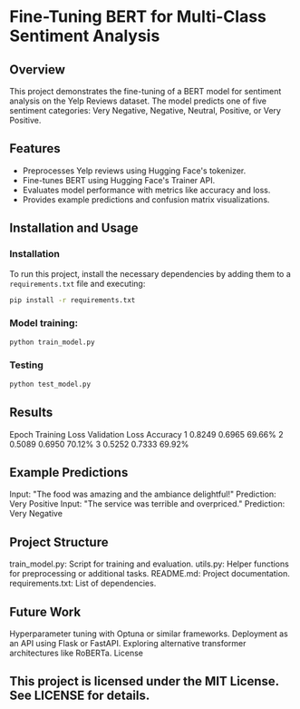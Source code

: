 # Fine-Tuning BERT for Multi-Class Sentiment Analysis

## Overview
This project demonstrates the fine-tuning of a BERT model for sentiment analysis on the Yelp Reviews dataset. The model predicts one of five sentiment categories: Very Negative, Negative, Neutral, Positive, or Very Positive.

## Features
- Preprocesses Yelp reviews using Hugging Face's tokenizer.
- Fine-tunes BERT using Hugging Face's Trainer API.
- Evaluates model performance with metrics like accuracy and loss.
- Provides example predictions and confusion matrix visualizations.

## Installation and Usage
### Installation
To run this project, install the necessary dependencies by adding them to a `requirements.txt` file and executing:
```bash
pip install -r requirements.txt
```
### Model training:
```bash
python train_model.py
```
### Testing
```bash
python test_model.py

```
## Results
Epoch	Training Loss	Validation Loss	Accuracy
1	0.8249	0.6965	69.66%
2	0.5089	0.6950	70.12%
3	0.5252	0.7333	69.92%

## Example Predictions
Input: "The food was amazing and the ambiance delightful!"
Prediction: Very Positive
Input: "The service was terrible and overpriced."
Prediction: Very Negative
## Project Structure
train_model.py: Script for training and evaluation.
utils.py: Helper functions for preprocessing or additional tasks.
README.md: Project documentation.
requirements.txt: List of dependencies.
## Future Work
Hyperparameter tuning with Optuna or similar frameworks.
Deployment as an API using Flask or FastAPI.
Exploring alternative transformer architectures like RoBERTa.
License
## This project is licensed under the MIT License. See LICENSE for details.
